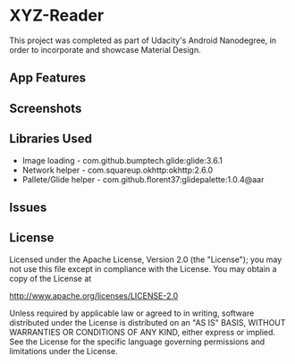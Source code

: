 # XYZ-Reader

This project was completed as part of Udacity's Android Nanodegree, in order to incorporate and showcase Material Design. 

## App Features

## Screenshots

## Libraries Used
* Image loading - com.github.bumptech.glide:glide:3.6.1
* Network helper - com.squareup.okhttp:okhttp:2.6.0
* Pallete/Glide helper - com.github.florent37:glidepalette:1.0.4@aar

## Issues

## License

Licensed under the Apache License, Version 2.0 (the "License"); you may not use this file except in compliance with the License. You may obtain a copy of the License at

http://www.apache.org/licenses/LICENSE-2.0

Unless required by applicable law or agreed to in writing, software distributed under the License is distributed on an "AS IS" BASIS, WITHOUT WARRANTIES OR CONDITIONS OF ANY KIND, either express or implied. See the License for the specific language governing permissions and limitations under the License.
